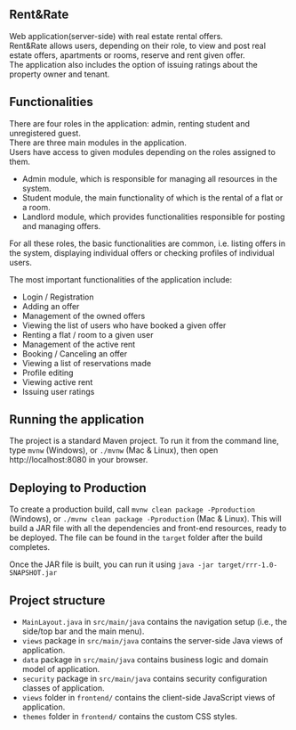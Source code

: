 ## Rent&Rate
Web application(server-side) with real estate rental offers. </br> 
Rent&Rate allows users, depending on their role, to view and post real estate offers, apartments or rooms,
reserve and rent given offer.</br> 
The application also includes the option of issuing ratings about the property owner and tenant.

## Functionalities
There are four roles in the application: admin, renting student and unregistered guest.</br>
There are three main modules in the application.</br>
Users have access to given modules depending on the roles assigned to them.
- Admin module, which is responsible for managing all resources in the system.
- Student module, the main functionality of which is the rental of a flat or a room.
- Landlord module, which provides functionalities responsible for posting and managing offers.

For all these roles, the basic functionalities are common, i.e. listing offers in the system, displaying individual offers or checking profiles of individual users.

The most important functionalities of the application include:
- Login / Registration
- Adding an offer
- Management of the owned offers
- Viewing the list of users who have booked a given offer
- Renting a flat / room to a given user
- Management of the active rent
- Booking / Canceling an offer
- Viewing a list of reservations made
- Profile editing
- Viewing active rent
- Issuing user ratings




## Running the application

The project is a standard Maven project. To run it from the command line,
type `mvnw` (Windows), or `./mvnw` (Mac & Linux), then open
http://localhost:8080 in your browser.

## Deploying to Production

To create a production build, call `mvnw clean package -Pproduction` (Windows),
or `./mvnw clean package -Pproduction` (Mac & Linux).
This will build a JAR file with all the dependencies and front-end resources,
ready to be deployed. The file can be found in the `target` folder after the build completes.

Once the JAR file is built, you can run it using
`java -jar target/rrr-1.0-SNAPSHOT.jar`

## Project structure

- `MainLayout.java` in `src/main/java` contains the navigation setup (i.e., the
  side/top bar and the main menu). 
- `views` package in `src/main/java` contains the server-side Java views of application.
- `data` package in `src/main/java` contains business logic and domain model of application.
- `security` package in `src/main/java` contains security configuration classes of application.
- `views` folder in `frontend/` contains the client-side JavaScript views of application.
- `themes` folder in `frontend/` contains the custom CSS styles.


